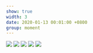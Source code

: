 ```yaml
---
show: true
width: 3
date: 2020-01-13 00:01:00 +0800
group: moment
---
```


<div>
  <img src="{{ 'assets/images/travel/IMG_0877.jpeg' | relative_url }}" class="img-fluid rounded-xl" >
  <img src="{{ 'assets/images/travel/IMG_0878.jpeg' | relative_url }}" class="img-fluid rounded-xl" >
  <img src="{{ 'assets/images/travel/IMG_0883.jpeg' | relative_url }}" class="img-fluid rounded-xl" >
  <img src="{{ 'assets/images/travel/IMG_0884.jpeg' | relative_url }}" class="img-fluid rounded-xl" >
  <img src="{{ 'assets/images/travel/IMG_0885.jpeg' | relative_url }}" class="img-fluid rounded-xl" >
</div>
